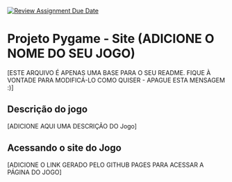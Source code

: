 [![Review Assignment Due Date](https://classroom.github.com/assets/deadline-readme-button-22041afd0340ce965d47ae6ef1cefeee28c7c493a6346c4f15d667ab976d596c.svg)](https://classroom.github.com/a/0Upce9Sw)
# Projeto Pygame - Site (ADICIONE O NOME DO SEU JOGO)

[ESTE ARQUIVO É APENAS UMA BASE PARA O SEU README. FIQUE À VONTADE PARA MODIFICÁ-LO COMO QUISER - APAGUE ESTA MENSAGEM :)]

## Descrição do jogo

[ADICIONE AQUI UMA DESCRIÇÃO DO Jogo]

## Acessando o site do Jogo

[ADICIONE O LINK GERADO PELO GITHUB PAGES PARA ACESSAR A PÁGINA DO JOGO]


